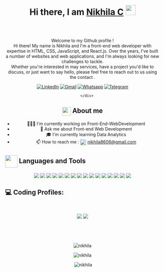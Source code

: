 <div align="center">
    <h1>Hi there, I am <a href="https://aromalsanthosh.com" target="_blank">Nikhila C</a> <img
            src="https://media.giphy.com/media/hvRJCLFzcasrR4ia7z/giphy.gif" width="32"></h1>
    <br/><br/>
    <p>Welcome to my Github profile !<br />
Hi there! My name is Nikhila and I'm a front-end web developer with expertise in HTML, CSS, JavaScript, and React.js. Over the years, I've built a number of websites and web applications, and I'm always looking for new challenges to tackle. <br/>
      Whether you're interested in may services, have a project you'd like to discuss, or just want to say hello, please feel free to reach out to us using the contact .
 </p>
        <div>
<!--             <a href="https://twitter.com/fuhad500" target="_blank"><img alt="Twitter"
                    src="https://img.shields.io/badge/twitter-%231DA1F2.svg?&style=for-the-badge&logo=twitter&logoColor=white" /></a> -->
            <a href="https://www.linkedin.com/in/nikhila-c-408784254/" target="_blank"><img alt="LinkedIn"
                    src="https://img.shields.io/badge/linkedin-%230077B5.svg?&style=for-the-badge&logo=linkedin&logoColor=white" /></a>
            <a href="mailto:nikhila8606@gmail.com" target="_blank"><img alt="Gmail"
                    src="https://img.shields.io/badge/-Gmail-D14836?style=for-the-badge&logo=Gmail&logoColor=white" /></a>
            <a href="https://wa.me/7560867914/" target="_blank"><img alt="Whatsapp"
                    src="https://img.shields.io/badge/WhatsApp-25D366?style=for-the-badge&logo=whatsapp&logoColor=white" /></a>
            <a href="#"><img alt="Telegram"
                    src="https://img.shields.io/badge/telegram-%232CA5E0.svg?&style=for-the-badge&logo=telegram&logoColor=white"></a><br>
          
        </div>

<div>
    <div>
        <h2><img align="center"
                src="https://emojis.slackmojis.com/emojis/images/1584726375/8272/blob-cool.gif?1584726375" width="28" />
            About me</h2>
        <ul>
                <li> 👨🏻‍💻 I'm currently working on Front-End-WebDevelopment</li>
                <li> 💬 Ask me about Front-end Web Development</li>
                <li> 🎓 I'm currently learning Data Analytics</li>
            <li>📫 How to reach me : <img align="center"
                    src="https://emojis.slackmojis.com/emojis/images/1622508200/42507/email_open.png?1622508200" width="20" />
                <a href="" target="_blank">nikhila8606@gmail.com</a></li>
            </ul>
    </div>



   <div align="center">
            <h2 align="left"><img src="https://emojis.slackmojis.com/emojis/images/1471045863/884/ninja.gif?1471045863" align="center"
                    width="40" /> Languages and Tools</h2>
                    <img src="https://img.shields.io/badge/java-%23ED8B00.svg?&style=for-the-badge&logo=java&logoColor=white" />
     <img src="https://img.shields.io/badge/javascript%20-%23323330.svg?&style=for-the-badge&logo=javascript&logoColor=%23F7DF1E" />            
    <img src="https://img.shields.io/badge/Python-FFD43B?style=for-the-badge&logo=python&logoColor=darkgreen"/>
    <img src="https://img.shields.io/badge/c%20-%2300599C.svg?&style=for-the-badge&logo=c&logoColor=white"/>
    <img src="https://img.shields.io/badge/html5%20-%23E34F26.svg?&style=for-the-badge&logo=html5&logoColor=white"/>
    <img src="https://img.shields.io/badge/css3%20-%231572B6.svg?&style=for-the-badge&logo=css3&logoColor=white"/>
    <img src="https://img.shields.io/badge/git%20-%23F05033.svg?&style=for-the-badge&logo=git&logoColor=white"/>
    <img src="https://img.shields.io/badge/github%20-%23121011.svg?&style=for-the-badge&logo=github&logoColor=white"/>
       <img src="https://camo.githubusercontent.com/268ac512e333b69600eb9773a8f80b7a251f4d6149642a50a551d4798183d621/68747470733a2f2f696d672e736869656c64732e696f2f62616467652f52656163742d3230323332413f7374796c653d666f722d7468652d6261646765266c6f676f3d7265616374266c6f676f436f6c6f723d363144414642"/>
    <img src="https://camo.githubusercontent.com/92dde1e7c42c013a5fce4dfeee0843f06710bfd38a610885e33a273c7eca0d22/68747470733a2f2f696d672e736869656c64732e696f2f62616467652f4e65746c6966792d3030433742373f7374796c653d666f722d7468652d6261646765266c6f676f3d6e65746c696679266c6f676f436f6c6f723d7768697465"/>
    <img src="https://img.shields.io/badge/Bootstrap-563D7C?style=for-the-badge&logo=bootstrap&logoColor=white"/>
    <img src="https://img.shields.io/badge/npm-CB3837?style=for-the-badge&logo=npm&logoColor=white"/>
    <img src="https://img.shields.io/badge/Visual_Studio_Code-0078D4?style=for-the-badge&logo=visual%20studio%20code&logoColor=white"/>
    <img src="https://img.shields.io/badge/sublime_text-%23575757.svg?&style=for-the-badge&logo=sublime-text&logoColor=important"/> 
    <img src="https://img.shields.io/badge/Figma-F24E1E?style=for-the-badge&logo=figma&logoColor=white"/>
    <img src="https://img.shields.io/badge/Canva-%2300C4CC.svg?&style=for-the-badge&logo=Canva&logoColor=white" />
 </div>
    
<h2 align="left"> 💻 Coding Profiles:</h2>
<br/>

<p align="center">
  <a href="https://www.hackerrank.com/dashboard"><img src="https://img.shields.io/badge/-Hackerrank-2EC866?style=for-the-badge&logo=HackerRank&logoColor=white"></a>
  <a href=""><img src="https://img.shields.io/badge/-LeetCode-FFA116?style=for-the-badge&logo=LeetCode&logoColor=black"></a>
  
</p>

<br/>
   
</p>


<br />

<div align="center">
    <p><img align-"left" src="https://github-readme-stats.vercel.app/api/top-langs?username=NikhilA8606&show_icons=true&locale=en&layout=compact" alt="nikhila" /></p>
    <p><img src="https://github-readme-streak-stats.herokuapp.com/?user=NikhilA8606&" alt="nikhila" /></p>
    <p>&nbsp;<img src="https://github-readme-stats.vercel.app/api?username=NikhilA8606&show_icons=true&locale=en" alt="nikhila" /></p>
</div>




</div>



